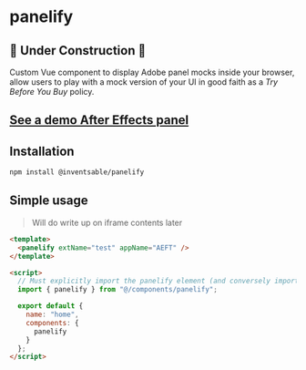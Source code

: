 # panelify

## 🔨 Under Construction 🔨

Custom Vue component to display Adobe panel mocks inside your browser, allow users to play with a mock version of your UI in good faith as a _Try Before You Buy_ policy.

## [See a demo After Effects panel](https://inventsable-panels.web.app/camAssist)

## Installation

```bash
npm install @inventsable/panelify
```

## Simple usage

> Will do write up on iframe contents later

```html
<template>
  <panelify extName="test" appName="AEFT" />
</template>

<script>
  // Must explicitly import the panelify element (and conversely import the shim in your iframe environment)
  import { panelify } from "@/components/panelify";

  export default {
    name: "home",
    components: {
      panelify
    }
  };
</script>
```
